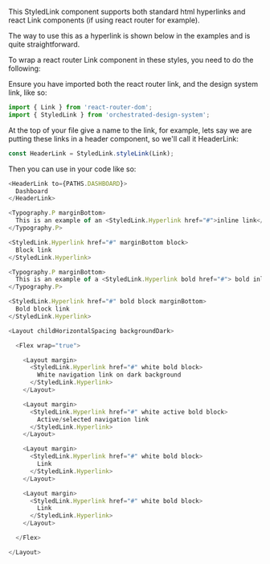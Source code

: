 This StyledLink component supports both standard html hyperlinks and react Link components (if using react router for example).

The way to use this as a hyperlink is shown below in the examples and is quite straightforward.

To wrap a react router Link component in these styles, you need to do the following:

Ensure you have imported both the react router link, and the design system link, like so:
```js static
import { Link } from 'react-router-dom';
import { StyledLink } from 'orchestrated-design-system';
```
At the top of your file give a name to the link, for example, lets say we are putting these links in a header component, so we'll call it HeaderLink:
```js static
const HeaderLink = StyledLink.styleLink(Link);
```
Then you can use in your code like so:
```js static
<HeaderLink to={PATHS.DASHBOARD}>
  Dashboard
</HeaderLink>
```

```js
<Typography.P marginBottom>
  This is an example of an <StyledLink.Hyperlink href="#">inline link</StyledLink.Hyperlink> that sits inside a body of text.
</Typography.P>

<StyledLink.Hyperlink href="#" marginBottom block>
  Block link
</StyledLink.Hyperlink>

<Typography.P marginBottom>
  This is an example of a <StyledLink.Hyperlink bold href="#"> bold inline link</StyledLink.Hyperlink> that sits inside a body of text.
</Typography.P>

<StyledLink.Hyperlink href="#" bold block marginBottom>
  Bold block link
</StyledLink.Hyperlink>

<Layout childHorizontalSpacing backgroundDark>

  <Flex wrap="true">

    <Layout margin>
      <StyledLink.Hyperlink href="#" white bold block>
        White navigation link on dark background
      </StyledLink.Hyperlink>
    </Layout>

    <Layout margin>
      <StyledLink.Hyperlink href="#" white active bold block>
        Active/selected navigation link
      </StyledLink.Hyperlink>
    </Layout>

    <Layout margin>
      <StyledLink.Hyperlink href="#" white bold block>
        Link
      </StyledLink.Hyperlink>
    </Layout>

    <Layout margin>
      <StyledLink.Hyperlink href="#" white bold block>
        Link
      </StyledLink.Hyperlink>
    </Layout>

  </Flex>

</Layout>
```

